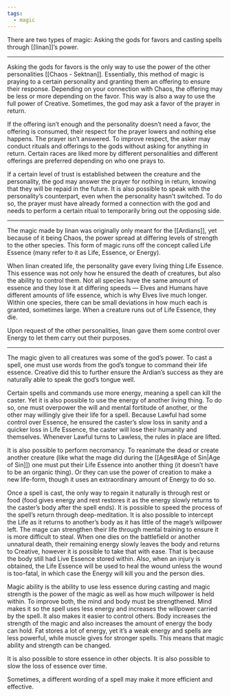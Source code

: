 ```yaml
---
tags:
  - magic
---
```

There are two types of magic: Asking the gods for favors and casting spells through [[Iinan]]’s power.

---

Asking the gods for favors is the only way to use the power of the other personalities [[Chaos - Sektnan]]. Essentially, this method of magic is praying to a certain personality and granting them an offering to ensure their response. Depending on your connection with Chaos, the offering may be less or more depending on the favor. This way is also a way to use the full power of Creative. Sometimes, the god may ask a favor of the prayer in return.

If the offering isn’t enough and the personality doesn’t need a favor, the offering is consumed, their respect for the prayer lowers and nothing else happens. The prayer isn’t answered. To improve respect, the asker may conduct rituals and offerings to the gods without asking for anything in return. Certain races are liked more by different personalities and different offerings are preferred depending on who one prays to.

If a certain level of trust is established between the creature and the personality, the god may answer the prayer for nothing in return, knowing that they will be repaid in the future. It is also possible to speak with the personality’s counterpart, even when the personality hasn’t switched. To do so, the prayer must have already formed a connection with the god and needs to perform a certain ritual to temporarily bring out the opposing side.

---

The magic made by Iinan was originally only meant for the [[Ardians]], yet because of it being Chaos, the power spread at differing levels of strength to the other species. This form of magic runs off the concept called Life Essence (many refer to it as Life, Essence, or Energy).

When Iinan created life, the personality gave every living thing Life Essence. This essence was not only how he ensured the death of creatures, but also the ability to control them. Not all species have the same amount of essence and they lose it at differing speeds — Elves and Humans have different amounts of life essence, which is why Elves live much longer. Within one species, there can be small deviations in how much each is granted, sometimes large. When a creature runs out of Life Essence, they die.

Upon request of the other personalities, Iinan gave them some control over Energy to let them carry out their purposes.

---

The magic given to all creatures was some of the god’s power. To cast a spell, one must use words from the god’s tongue to command their life essence. Creative did this to further ensure the Ardian’s success as they are naturally able to speak the god’s tongue well.

Certain spells and commands use more energy, meaning a spell can kill the caster. Yet it is also possible to use the energy of another living thing. To do so, one must overpower the will and mental fortitude of another, or the other may willingly give their life for a spell. Because Lawful had some control over Essence, he ensured the caster’s slow loss in sanity and a quicker loss in Life Essence, the caster will lose their humanity and themselves. Whenever Lawful turns to Lawless, the rules in place are lifted.

It is also possible to perform necromancy. To reanimate the dead or create another creature (like what the mage did during the [[Ages#Age of Sin|Age of Sin]]) one must put their Life Essence into another thing (it doesn’t have to be an organic thing). Or they can use the power of creation to make a new life-form, though it uses an extraordinary amount of Energy to do so.

Once a spell is cast, the only way to regain it naturally is through rest or food (food gives energy and rest restores it as the energy slowly returns to the caster’s body after the spell ends). It is possible to speed the process of the spell’s return through deep-meditation. It is also possible to intercept the Life as it returns to another’s body as it has little of the mage’s willpower left. The mage can strengthen their life through mental training to ensure it is more difficult to steal.
When one dies on the battlefield or another unnatural death, their remaining energy slowly leaves the body and returns to Creative, however it is possible to take that with ease. That is because the body still had Live Essence stored within. Also, when an injury is obtained, the Life Essence will be used to heal the wound unless the wound is too-fatal, in which case the Energy will kill you and the person dies.

Magic ability is the ability to use less essence during casting and magic strength is the power of the magic as well as how much willpower is held within. To improve both, the mind and body must be strengthened. Mind makes it so the spell uses less energy and increases the willpower carried by the spell. It also makes it easier to control others. Body increases the strength of the magic and also increases the amount of energy the body can hold. Fat stores a lot of energy, yet it’s a weak energy and spells are less powerful, while muscle gives for stronger spells. This means that magic ability and strength can be changed.

It is also possible to store essence in other objects. It is also possible to slow the loss of essence over time.

Sometimes, a different wording of a spell may make it more efficient and effective.
